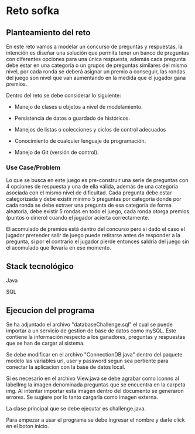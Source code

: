 # Reto sofka
## Planteamiento del reto

En este reto vamos a modelar un concurso de preguntas y respuestas, la intención es diseñar una solución que permita tener un banco de preguntas con diferentes opciones para una única respuesta, además cada pregunta debe estar en una categoría o un grupos de preguntas similares del mismo nivel, por cada ronda se deberá asignar un premio a conseguir, las rondas del juego son nivel que van aumentando en la medida que el jugador gana premios.

Dentro del reto se debe considerar lo siguiente:

- Manejo de clases u objetos a nivel de modelamiento.

- Persistencia de datos o guardado de históricos.

- Manejos de listas o colecciones y ciclos de control adecuados

- Conocimiento de cualquier lenguaje de programación.

- Manejo de Git (versión de control).

### Use Case/Problem

Lo que se busca en este juego es pre-construir una serie de preguntas con 4 opciones de respuesta y una de ella válida, además de una categoría asociada con el mismo nivel de dificultad. Cada pregunta debe estar categorizada y debe existir mínimo 5 preguntas por categoría donde por cada ronda se debe extraer una pregunta de esa categoría de forma aleatoria, debe existir 5 rondas en todo el juego, cada ronda otorga premios (puntos o dinero) cuando el jugador acierta correctamente.

El acomulado de premios está dentro del concurso pero si dado el caso el jugador pretender salir de juego puede retirarse antes de responder a la pregunta, si por el contrario el jugador pierde entonces saldría del juego sin el acomulado que llevaría en ese momento.

## Stack tecnológico 

Java

SQL


## Ejecucion del programa

Se ha adjuntado el archivo "databaseChallenge.sql" el cual se puede importar a un servicio de gestion de base de datos como mySQL. Este contiene la información respecto a los ganadores, preguntas y respuestas que se han de cargar al sistema.

Se debe modificar en el archivo "ConnectionDB.java" dentro del paquete modelo las variables url, user y password segun sea pertiente para conectar la aplicacion con la base de datos local.

Si es necesario en el archivo View.java se debe agrabar como iconno al labelImg la imagen denominada preguntas que se encuentra en la carpeta img. Al intentar importar esta imagen dentro del documento se generaron errores. Se sugiere por lo tanto cargarla como imagen externa.

La clase principal que se debe ejecutar es challenge.java.

Para empezar a usar el programa se debe ingresar el nombre y darle click en el boton inicio.
